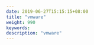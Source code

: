 ```yaml
---
date: 2019-06-27T15:15:15+08:00
title: "vmware"
weight: 990
keywords: 
description: "vmware"
---
```

